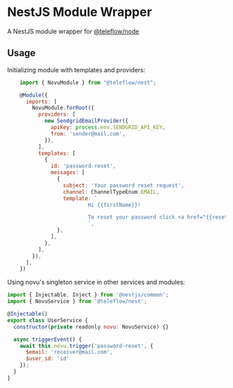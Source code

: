 # NestJS Module Wrapper

A NestJS module wrapper for [@teleflow/node](https://github.com/khulnasoft/teleflow)

## Usage

Initializing module with templates and providers:

```javascript
    import { NovuModule } from "@teleflow/nest";

    @Module({
      imports: [
        NovuModule.forRoot({
          providers: [
            new SendgridEmailProvider({
              apiKey: process.env.SENDGRID_API_KEY,
              from: 'sender@mail.com',
            }),
          ],
          templates: [
            {
              id: 'password-reset',
              messages: [
                {
                  subject: 'Your password reset request',
                  channel: ChannelTypeEnum.EMAIL,
                  template: `
                          Hi {{firstName}}!

                          To reset your password click <a href="{{resetLink}}">here.</a>
                          `,
                },
              ],
            },
          ],
        }),
      ],
    })
```

Using novu's singleton service in other services and modules:

```javascript
import { Injectable, Inject } from '@nestjs/common';
import { NovuService } from '@teleflow/nest';

@Injectable()
export class UserService {
  constructor(private readonly novu: NovuService) {}

  async triggerEvent() {
    await this.novu.trigger('password-reset', {
      $email: 'receiver@mail.com',
      $user_id: 'id'
    });
  }
}
```

